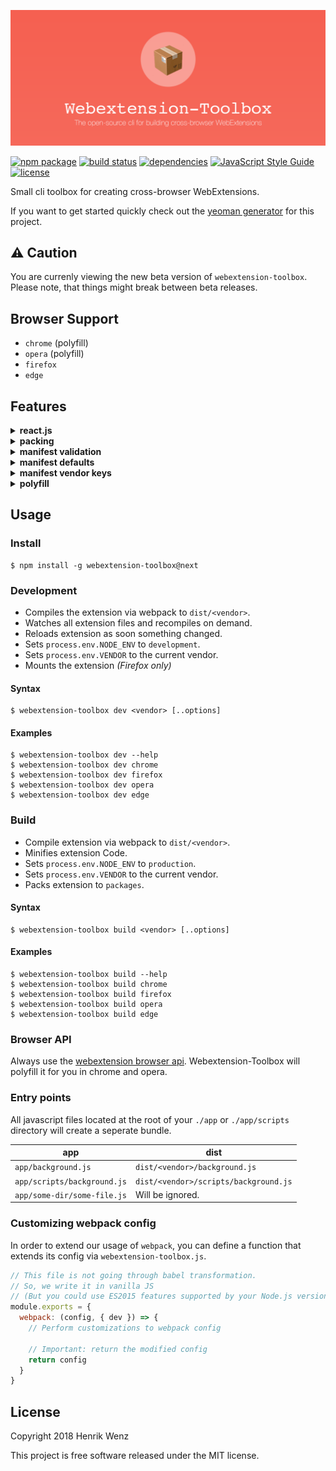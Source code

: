 [![webextension-toolbox](./assets/logo-repo.png)](https://www.npmjs.com/package/webextension-toolbox)

[![npm package](https://badge.fury.io/js/webextension-toolbox.svg)](https://www.npmjs.com/package/webextension-toolbox)
[![build status](https://travis-ci.org/HaNdTriX/webextension-toolbox.svg?branch=master)](https://travis-ci.org/HaNdTriX/webextension-toolbox) 
[![dependencies](https://img.shields.io/bithound/dependencies/github/rexxars/sse-channel.svg)](https://github.com/HaNdTriX/webextension-toolbox)
[![JavaScript Style Guide](https://img.shields.io/badge/code_style-standard-brightgreen.svg)](https://standardjs.com)
[![license](https://img.shields.io/npm/l/webextension-toolbox.svg)](https://github.com/HaNdTriX/webextension-toolbox/blob/master/LICENSE)

Small cli toolbox for creating cross-browser WebExtensions.

If you want to get started quickly check out the [yeoman generator](https://github.com/HaNdTriX/generator-web-extension) for this project.

## ⚠️ Caution

You are currenly viewing the new beta version of `webextension-toolbox`. Please note, that things might break between beta releases.

## Browser Support

* `chrome` (polyfill)
* `opera` (polyfill)
* `firefox`
* `edge`

## Features

<details>
  <summary><b>react.js</b></summary>
  <p>
    Works with react.js out of the box!
    <br />
    Run <code>$ npm i react react-dom</code> and you are ready to go.
  </p>
</details>

<details>
  <summary><b>packing</b></summary>
  <p>
    The <code>build</code> task creates bundles for:
    <ul>
        <li>Firefox (<code>.xpi</code>)</li>
        <li>Chrome (<code>.zip</code>)</li>
        <li>Opera (<code>.crx</code>)</li>
        <li>Edge (<code>.zip</code>)</li>
    </ul>
  </p>
</details>

<details>
  <summary><b>manifest validation</b></summary>
  <p>
    Validates your <code>manifest.json</code> while compiling.
  </p>
</details>

<details>
  <summary><b>manifest defaults</b></summary>
  <p>
    Uses default fields (<code>name</code>, <code>version</code>, <code>description</code>) from your <code>package.json</code>
  </p>
</details>

<details>
  <summary><b>manifest vendor keys</b></summary>
  <p>Allows you to define vendor specific manifest keys.</p>
  <b>Example:</b> <code>manifest.json</code> 
<pre>
...
"name": "my-extension"
"__chrome__key": "yourchromekey"
...
</pre>

  <p>If the vendor is <code>chrome</code> it compiles to:</p>

<pre>
...
"name": "my-extension"
"key": "yourchromekey"
...
</pre>

  <p>else it compiles to:</p>

<pre>
...
"name": "my-extension"
...
</pre>
  
</details>

<details>
  <summary><b>polyfill</b></summary>
  <p>
    The <a href="https://developer.mozilla.org/de/Add-ons/WebExtensions">webextension standard</a> is currently only supported by firefox and edge. This toolbox adds the necessary polyfills for chrome and opera. 
  </p>
  <p>
    This way many webextension apis will work in chrome and opera out of the box. 
  </p>
  <p>
    In addition to that, this toolbox comes with <a href="https://github.com/babel/babel/tree/master/packages/babel-preset-env">babel-preset-env</a>.
  </p>
</details>

## Usage

### Install

```shell
$ npm install -g webextension-toolbox@next
```

### Development

* Compiles the extension via webpack to `dist/<vendor>`.
* Watches all extension files and recompiles on demand.
* Reloads extension as soon something changed.
* Sets `process.env.NODE_ENV` to `development`.
* Sets `process.env.VENDOR` to the current vendor.
* Mounts the extension *(Firefox only)*

#### Syntax

```shell
$ webextension-toolbox dev <vendor> [..options]
```

#### Examples

```shell
$ webextension-toolbox dev --help
$ webextension-toolbox dev chrome
$ webextension-toolbox dev firefox
$ webextension-toolbox dev opera
$ webextension-toolbox dev edge
```

### Build

* Compile extension via webpack to `dist/<vendor>`.
* Minifies extension Code.
* Sets `process.env.NODE_ENV` to `production`.
* Sets `process.env.VENDOR` to the current vendor.
* Packs extension to `packages`.

#### Syntax

```shell
$ webextension-toolbox build <vendor> [..options]
```


#### Examples

```shell
$ webextension-toolbox build --help
$ webextension-toolbox build chrome
$ webextension-toolbox build firefox
$ webextension-toolbox build opera
$ webextension-toolbox build edge
```

### Browser API

Always use the [webextension browser api](https://developer.mozilla.org/de/Add-ons/WebExtensions). Webextension-Toolbox will polyfill it for you in chrome and opera.

### Entry points

All javascript files located at the root of your `./app` or `./app/scripts` directory will create a seperate bundle.

| app                         | dist                                  |
|-----------------------------|---------------------------------------|
| `app/background.js`         | `dist/<vendor>/background.js`         |
| `app/scripts/background.js` | `dist/<vendor>/scripts/background.js` |
| `app/some-dir/some-file.js` | Will be ignored.                      |

### Customizing webpack config

In order to extend our usage of `webpack`, you can define a function that extends its config via `webextension-toolbox.js`.

```js
// This file is not going through babel transformation.
// So, we write it in vanilla JS
// (But you could use ES2015 features supported by your Node.js version)
module.exports = {
  webpack: (config, { dev }) => {
    // Perform customizations to webpack config

    // Important: return the modified config
    return config
  }
}
```

## License

Copyright 2018 Henrik Wenz

This project is free software released under the MIT license.

